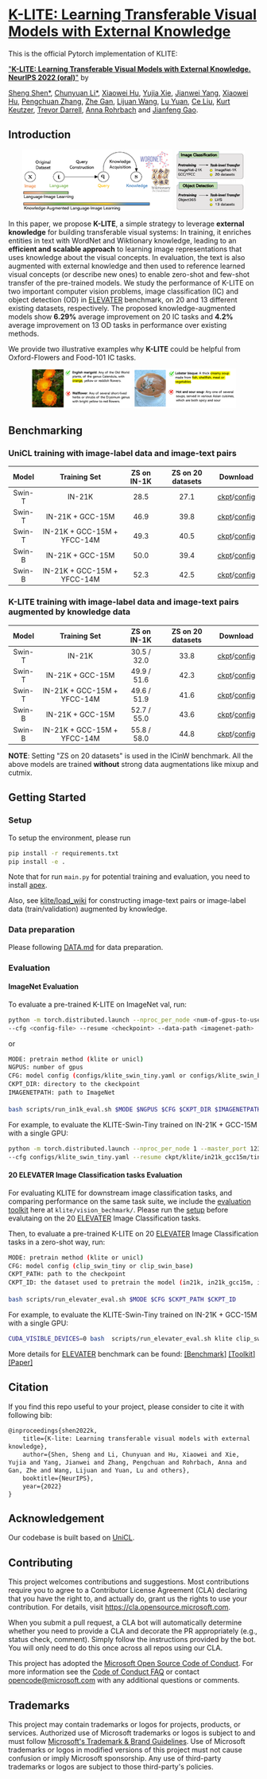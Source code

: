 # [K-LITE: Learning Transferable Visual Models with External Knowledge ](https://arxiv.org/pdf/2204.09222.pdf)

This is the official Pytorch implementation of KLITE:

["**K-LITE: Learning Transferable Visual Models with External Knowledge. NeurIPS 2022 (oral)**"](https://arxiv.org/pdf/2204.09222.pdf0) by 

[Sheng Shen*](https://sincerass.github.io/), [Chunyuan Li*](https://chunyuan.li/), [Xiaowei Hu](https://scholar.google.com/citations?user=Pj0TwxwAAAAJ&hl=en), [Yujia Xie](https://scholar.google.com/citations?user=r2FiAE4AAAAJ&hl=en), [Jianwei Yang](https://jwyang.github.io/), [Xiaowei Hu](https://scholar.google.com/citations?user=Pj0TwxwAAAAJ&hl=en), [Pengchuan Zhang](https://pzzhang.github.io/pzzhang/), [Zhe Gan](https://zhegan27.github.io/), [Lijuan Wang](https://scholar.google.com/citations?user=cDcWXuIAAAAJ&hl=zh-CN), [Lu Yuan](https://scholar.google.com/citations?user=k9TsUVsAAAAJ&hl=en), [Ce Liu](http://people.csail.mit.edu/celiu/), [Kurt Keutzer](http://people.eecs.berkeley.edu/~keutzer/), [Trevor Darrell](https://people.eecs.berkeley.edu/~trevor/), [Anna Rohrbach](https://anna-rohrbach.net/) and [Jianfeng Gao](https://www.microsoft.com/en-us/research/people/jfgao/?from=http%3A%2F%2Fresearch.microsoft.com%2Fen-us%2Fum%2Fpeople%2Fjfgao%2F).

## Introduction

<p align="center">
  <img src="./figs/knowledge_pipepline-1.png" width=60%/>
  <img src="./figs/knowledge_applications-1.png" width=28%/>
</p>

In this paper,  we propose **K-LITE**, a simple strategy to leverage **external knowledge** for building transferable visual systems: In training, it enriches entities in text with WordNet and Wiktionary knowledge, leading to an **efficient and scalable approach** to learning image representations that uses knowledge about the visual concepts. In evaluation, the text is also augmented with external knowledge and then used to reference learned visual concepts (or describe new ones) to enable zero-shot and few-shot transfer of the pre-trained models. We study the performance of K-LITE on two important computer vision problems,
image classification (IC) and object detection (OD) in [ELEVATER](https://computer-vision-in-the-wild.github.io/ELEVATER/) benchmark, on 20 and 13 different existing datasets, respectively. The proposed knowledge-augmented models show **6.29%** average improvement on 20 IC tasks and **4.2%** average improvement on 13 OD tasks in performance over existing methods. 

We provide two illustrative examples why **K-LITE** could be helpful from Oxford-Flowers and Food-101 IC tasks. 

<p align="center">
  <img src="./figs/flower_success_a-1.png" width=40%/>
  <img src="./figs/food101_success_a-1.png" width=41%/>
</p>


## Benchmarking

### UniCL training with image-label data and image-text pairs
<!-- | Swin-T | IN-21K | 28.5 | 37.8 | - | [ckpt](https://projects4jw.blob.core.windows.net/unicl/release/in21k.pth)/[config](configs/klite_swin_tiny.yaml) -->
| Model | Training Set | ZS on IN-1K | ZS on 20 datasets | Download
| :----: | :---: | :---: | :---: | :---: |
| Swin-T | IN-21K | 28.5 | 27.1 | [ckpt](https://projects4jw.blob.core.windows.net/unicl/release/in21k.pth)/[config](configs/klite_swin_tiny.yaml)
| Swin-T | IN-21K + GCC-15M | 46.9 | 39.8 | [ckpt](https://cvinw.blob.core.windows.net/model/unicl/in21k_gcc15m/tiny/model_state_dict.pt)/[config](configs/klite_swin_tiny.yaml)
| Swin-T | IN-21K + GCC-15M + YFCC-14M | 49.3 | 40.5 | [ckpt](https://cvinw.blob.core.windows.net/model/unicl/in21k_gcc15m_yfcc14m/tiny/model_state_dict.pt)/[config](configs/klite_swin_tiny.yaml)
| Swin-B | IN-21K + GCC-15M | 50.0 | 39.4 | [ckpt](https://cvinw.blob.core.windows.net/model/unicl/in21k_gcc15m/base/model_state_dict.pt)/[config](configs/klite_swin_tiny.yaml)
| Swin-B | IN-21K + GCC-15M + YFCC-14M | 52.3 | 42.5 | [ckpt](https://cvinw.blob.core.windows.net/model/unicl/in21k_gcc15m_yfcc14m/base/model_state_dict.pt)/[config](configs/unicl_swin_base.yaml)


### K-LITE training with image-label data and image-text pairs augmented by knowledge data

| Model | Training Set | ZS on IN-1K | ZS on 20 datasets| Download
| :----: | :---: | :---: | :---: | :---: |
| Swin-T | IN-21K | 30.5 / 32.0 | 33.8 | [ckpt](https://cvinw.blob.core.windows.net/model/klite/in21k/tiny/model_state_dict.pt)/[config](configs/klite_swin_tiny.yaml)
| Swin-T | IN-21K + GCC-15M | 49.9 / 51.6  | 42.3 | [ckpt](https://cvinw.blob.core.windows.net/model/klite/in21k_gcc15m/tiny/model_state_dict.pt)/[config](configs/klite_swin_tiny.yaml)
| Swin-T | IN-21K + GCC-15M + YFCC-14M | 49.6 / 51.9 | 41.6 | [ckpt](https://cvinw.blob.core.windows.net/model/klite/in21k_gcc15m_yfcc14m/tiny/model_state_dict.pt)/[config](configs/klite_swin_tiny.yaml)
| Swin-B | IN-21K + GCC-15M | 52.7 / 55.0  | 43.6 | [ckpt](https://cvinw.blob.core.windows.net/model/klite/in21k_gcc15m/base/model_state_dict.pt)/[config](configs/klite_swin_base.yaml)
| Swin-B | IN-21K + GCC-15M + YFCC-14M | 55.8 / 58.0 | 44.8 | [ckpt](https://cvinw.blob.core.windows.net/model/klite/in21k_gcc15m_yfcc14m/base/model_state_dict.pt)/[config](configs/klite_swin_base.yaml)

**NOTE**: Setting "ZS on 20 datasets" is used in the ICinW benchmark. All the above models are trained **without** strong data augmentations like mixup and cutmix.

## Getting Started
### Setup

To setup the environment, please run 
```bash
pip install -r requirements.txt
pip install -e .
```
Note that for run `main.py` for potential training and evaluation, you need to install [apex](https://github.com/NVIDIA/apex). 

Also, see [klite/load_wiki](https://github.com/microsoft/klite/load_wiki) for constructing image-text pairs or image-label data (train/validation) augmented by knowledge. 

### Data preparation

Please following [DATA.md](./DATA.md) for data preparation.

### **Evaluation**

#### **ImageNet Evaluation**

To evaluate a pre-trained K-LITE on ImageNet val, run:

```bash
python -m torch.distributed.launch --nproc_per_node <num-of-gpus-to-use> --master_port 12345 main.py --eval \
--cfg <config-file> --resume <checkpoint> --data-path <imagenet-path>  --use_knowledge
```
or
```bash
MODE: pretrain method (klite or unicl)
NGPUS: number of gpus
CFG: model config (configs/klite_swin_tiny.yaml or configs/klite_swin_base.yaml)
CKPT_DIR: directory to the ckeckpoint
IMAGENETPATH: path to ImageNet

bash scripts/run_in1k_eval.sh $MODE $NGPUS $CFG $CKPT_DIR $IMAGENETPATH
```

For example, to evaluate the KLITE-Swin-Tiny trained on IN-21K + GCC-15M with a single GPU:

```bash
python -m torch.distributed.launch --nproc_per_node 1 --master_port 12345 main.py --eval \
--cfg configs/klite_swin_tiny.yaml --resume ckpt/klite/in21k_gcc15m/tiny/model_state_dict.pt --data-path <imagenet-path>  --use_knowledge
```

#### **20 ELEVATER Image Classification  tasks Evaluation**
For evaluating KLITE for downstream image classification tasks, and comparing performance on the same task suite, we include the [evaluation toolkit](https://github.com/Computer-Vision-in-the-Wild/Elevater_Toolkit_IC) here at `klite/vision_bechmark/`. Please run the [setup](#setup) before evalutaing on the 20 [ELEVATER](https://computer-vision-in-the-wild.github.io/ELEVATER/) Image Classification tasks. 

Then, to evaluate a pre-trained K-LITE on 20 [ELEVATER](https://computer-vision-in-the-wild.github.io/ELEVATER/) Image Classification tasks in a zero-shot way, run:

```bash
MODE: pretrain method (klite or unicl)
CFG: model config (clip_swin_tiny or clip_swin_base)
CKPT_PATH: path to the checkpoint 
CKPT_ID: the dataset used to pretrain the model (in21k, in21k_gcc15m, in21k_gcc15m_yfcc14m)

bash scripts/run_elevater_eval.sh $MODE $CFG $CKPT_PATH $CKPT_ID
```

For example, to evaluate the KLITE-Swin-Tiny trained on IN-21K + GCC-15M with a single GPU:

```bash
CUDA_VISIBLE_DEVICES=0 bash  scripts/run_elevater_eval.sh klite clip_swin_tiny ckpt/klite/in21k_gcc15m_yfcc14m/tiny/model_state_dict.pt
```


More details for [ELEVATER](https://computer-vision-in-the-wild.github.io/ELEVATER/) benchmark can be found: [[Benchmark]](https://computer-vision-in-the-wild.github.io/ELEVATER/) [[Toolkit]](https://github.com/Computer-Vision-in-the-Wild/Elevater_Toolkit_IC) [[Paper]](https://arxiv.org/abs/2204.08790)

## Citation

If you find this repo useful to your project, please consider to cite it with following bib:

```
@inproceedings{shen2022k,
    title={K-lite: Learning transferable visual models with external knowledge},
    author={Shen, Sheng and Li, Chunyuan and Hu, Xiaowei and Xie, Yujia and Yang, Jianwei and Zhang, Pengchuan and Rohrbach, Anna and Gan, Zhe and Wang, Lijuan and Yuan, Lu and others},
    booktitle={NeurIPS},
    year={2022}
}
```
## Acknowledgement

Our codebase is built based on [UniCL](https://github.com/microsoft/UniCL).

## Contributing

This project welcomes contributions and suggestions.  Most contributions require you to agree to a
Contributor License Agreement (CLA) declaring that you have the right to, and actually do, grant us
the rights to use your contribution. For details, visit https://cla.opensource.microsoft.com.

When you submit a pull request, a CLA bot will automatically determine whether you need to provide
a CLA and decorate the PR appropriately (e.g., status check, comment). Simply follow the instructions
provided by the bot. You will only need to do this once across all repos using our CLA.

This project has adopted the [Microsoft Open Source Code of Conduct](https://opensource.microsoft.com/codeofconduct/).
For more information see the [Code of Conduct FAQ](https://opensource.microsoft.com/codeofconduct/faq/) or
contact [opencode@microsoft.com](mailto:opencode@microsoft.com) with any additional questions or comments.

## Trademarks

This project may contain trademarks or logos for projects, products, or services. Authorized use of Microsoft 
trademarks or logos is subject to and must follow 
[Microsoft's Trademark & Brand Guidelines](https://www.microsoft.com/en-us/legal/intellectualproperty/trademarks/usage/general).
Use of Microsoft trademarks or logos in modified versions of this project must not cause confusion or imply Microsoft sponsorship.
Any use of third-party trademarks or logos are subject to those third-party's policies.
